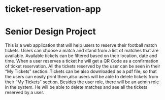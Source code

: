 # ticket-reservation-app
# Senior Design Project
This is a web application that will help users to reserve their football match tickets. Users can choose a match and stand from a list of matches that are available. Available tickets can be filtered based on their location, date and time. When a user reserves a ticket he will get a QR Code as a confirmation of ticket reservation. All the tickets reserved by the user can be seen in their “My Tickets” section. Tickets can be also downloaded as a pdf file, so that the users can easily print them,also users will be able to delete tickets from their “My Tickets” section. Besides the user role, there will be an admin role in the system. He will be able to delete matches and see all the tickets reserved by a user.
